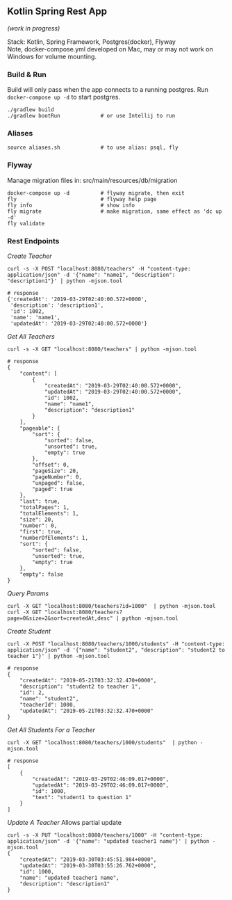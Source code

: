 ## Kotlin Spring Rest App
_(work in progress)_

Stack: Kotlin, Spring Framework, Postgres(docker), Flyway  
Note, docker-compose.yml developed on Mac, may or may not work on Windows for volume mounting.

### Build & Run
Build will only pass when the app connects to a running postgres. Run `docker-compose up -d` to start postgres.
```
./gradlew build
./gradlew bootRun             # or use Intellij to run
```

### Aliases

```
source aliases.sh             # to use alias: psql, fly
```

### Flyway
Manage migration files in: src/main/resources/db/migration
```
docker-compose up -d          # flyway migrate, then exit
fly                           # flyway help page
fly info                      # show info
fly migrate                   # make migration, same effect as 'dc up -d'
fly validate
```

### Rest Endpoints

*Create Teacher*
```
curl -s -X POST "localhost:8080/teachers" -H "content-type: application/json" -d '{"name": "name1", "description": "description1"}' | python -mjson.tool

# response
{'createdAt': '2019-03-29T02:40:00.572+0000',
 'description': 'description1',
 'id': 1002,
 'name': 'name1',
 'updatedAt': '2019-03-29T02:40:00.572+0000'}
```

*Get All Teachers*
```
curl -s -X GET "localhost:8080/teachers" | python -mjson.tool

# response
{
    "content": [
        {
            "createdAt": "2019-03-29T02:40:00.572+0000",
            "updatedAt": "2019-03-29T02:40:00.572+0000",
            "id": 1002,
            "name": "name1",
            "description": "description1"
        }
    ],
    "pageable": {
        "sort": {
            "sorted": false,
            "unsorted": true,
            "empty": true
        },
        "offset": 0,
        "pageSize": 20,
        "pageNumber": 0,
        "unpaged": false,
        "paged": true
    },
    "last": true,
    "totalPages": 1,
    "totalElements": 1,
    "size": 20,
    "number": 0,
    "first": true,
    "numberOfElements": 1,
    "sort": {
        "sorted": false,
        "unsorted": true,
        "empty": true
    },
    "empty": false
}
```

*Query Params*
```
curl -X GET "localhost:8080/teachers?id=1000"  | python -mjson.tool
curl -X GET "localhost:8080/teachers?page=0&size=2&sort=createdAt,desc" | python -mjson.tool
```

*Create Student*
```
curl -X POST "localhost:8080/teachers/1000/students" -H "content-type: application/json" -d '{"name": "student2", "description": "student2 to teacher 1"}' | python -mjson.tool

# response
{
    "createdAt": "2019-05-21T03:32:32.470+0000",
    "description": "student2 to teacher 1",
    "id": 2,
    "name": "student2",
    "teacherId": 1000,
    "updatedAt": "2019-05-21T03:32:32.470+0000"
}
```

*Get All Students For a Teacher*
```
curl -X GET "localhost:8080/teachers/1000/students"  | python -mjson.tool

# response
[
    {
        "createdAt": "2019-03-29T02:46:09.017+0000",
        "updatedAt": "2019-03-29T02:46:09.017+0000",
        "id": 1000,
        "text": "student1 to question 1"
    }
]
```

*Update A Teacher*
Allows partial update
```
curl -s -X PUT "localhost:8080/teachers/1000" -H "content-type: application/json" -d '{"name": "updated teacher1 name"}' | python -mjson.tool
{
    "createdAt": "2019-03-30T03:45:51.984+0000",
    "updatedAt": "2019-03-30T03:55:26.762+0000",
    "id": 1000,
    "name": "updated teacher1 name",
    "description": "description1"
}
```
